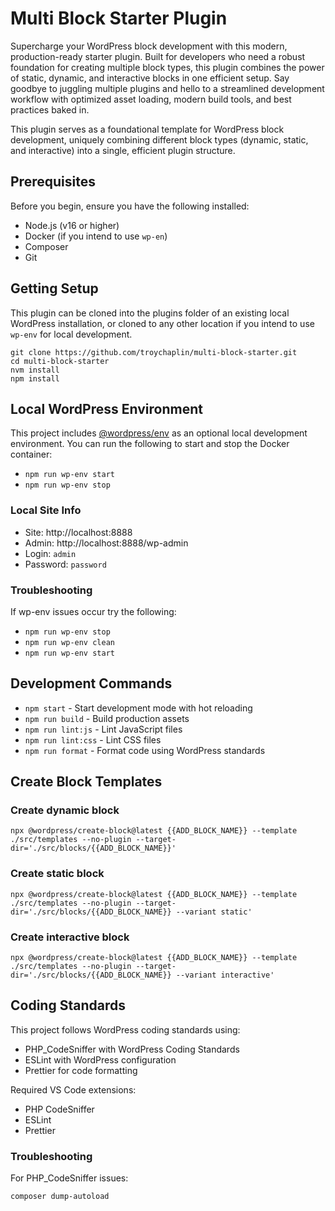 # Multi Block Starter Plugin

Supercharge your WordPress block development with this modern, production-ready starter plugin. Built for developers who need a robust foundation for creating multiple block types, this plugin combines the power of static, dynamic, and interactive blocks in one efficient setup. Say goodbye to juggling multiple plugins and hello to a streamlined development workflow with optimized asset loading, modern build tools, and best practices baked in.

This plugin serves as a foundational template for WordPress block development, uniquely combining different block types (dynamic, static, and interactive) into a single, efficient plugin structure.

## Prerequisites

Before you begin, ensure you have the following installed:

-   Node.js (v16 or higher)
-   Docker (if you intend to use `wp-en`)
-   Composer
-   Git

## Getting Setup

This plugin can be cloned into the plugins folder of an existing local WordPress installation, or cloned to any other location if you intend to use `wp-env` for local development.

```
git clone https://github.com/troychaplin/multi-block-starter.git
cd multi-block-starter
nvm install
npm install
```

## Local WordPress Environment

This project includes [@wordpress/env](https://developer.wordpress.org/block-editor/reference-guides/packages/packages-env/) as an optional local development environment. You can run the following to start and stop the Docker container:

-   `npm run wp-env start`
-   `npm run wp-env stop`

### Local Site Info

-   Site: http://localhost:8888
-   Admin: http://localhost:8888/wp-admin
-   Login: `admin`
-   Password: `password`

### Troubleshooting

If wp-env issues occur try the following:

-   `npm run wp-env stop`
-   `npm run wp-env clean`
-   `npm run wp-env start`

## Development Commands

-   `npm start` - Start development mode with hot reloading
-   `npm run build` - Build production assets
-   `npm run lint:js` - Lint JavaScript files
-   `npm run lint:css` - Lint CSS files
-   `npm run format` - Format code using WordPress standards

## Create Block Templates

### Create dynamic block

```
npx @wordpress/create-block@latest {{ADD_BLOCK_NAME}} --template ./src/templates --no-plugin --target-dir='./src/blocks/{{ADD_BLOCK_NAME}}'
```

### Create static block

```
npx @wordpress/create-block@latest {{ADD_BLOCK_NAME}} --template ./src/templates --no-plugin --target-dir='./src/blocks/{{ADD_BLOCK_NAME}} --variant static'
```

### Create interactive block

```
npx @wordpress/create-block@latest {{ADD_BLOCK_NAME}} --template ./src/templates --no-plugin --target-dir='./src/blocks/{{ADD_BLOCK_NAME}} --variant interactive'
```

## Coding Standards

This project follows WordPress coding standards using:

-   PHP_CodeSniffer with WordPress Coding Standards
-   ESLint with WordPress configuration
-   Prettier for code formatting

Required VS Code extensions:

-   PHP CodeSniffer
-   ESLint
-   Prettier

### Troubleshooting

For PHP_CodeSniffer issues:

```
composer dump-autoload
```
